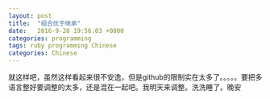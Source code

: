 ```yaml
---
layout: post
title:  "组合优于继承"
date:   2016-9-28 19:56:03 +0800
categories: programming
tags: ruby programming Chinese
categories: Chinese
---
```


就这样吧，虽然这样看起来很不安逸，但是github的限制实在太多了。。。。。要把多语言整好要调整的太多，还是混在一起吧。我明天来调整。洗洗睡了。晚安
